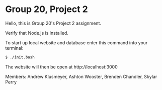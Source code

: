 # Group 20, Project 2

Hello, this is Group 20's Project 2 assignment.

Verify that Node.js is installed.

To start up local website and database enter this command into your terminal:

```bash
$ ./init.bash
```

The website will then be open at http://localhost:3000

Members:
Andrew Klusmeyer,
Ashton Wooster,
Brenden Chandler,
Skylar Perry
